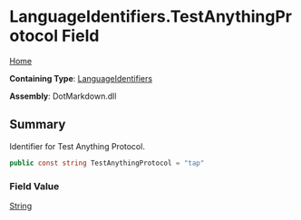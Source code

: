 # LanguageIdentifiers\.TestAnythingProtocol Field

[Home](../../../README.md)

**Containing Type**: [LanguageIdentifiers](../README.md)

**Assembly**: DotMarkdown\.dll

## Summary

Identifier for Test Anything Protocol\.

```csharp
public const string TestAnythingProtocol = "tap"
```

### Field Value

[String](https://docs.microsoft.com/en-us/dotnet/api/system.string)

